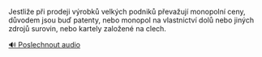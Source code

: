 
Jestliže při prodeji výrobků velkých podniků převažují monopolní ceny, důvodem jsou buď patenty, nebo monopol na vlastnictví dolů nebo jiných zdrojů surovin, nebo kartely založené na clech.

[🔊 Poslechnout audio](/data/7-paragraphs/audio/chapter_67/para_002-Jestlie-pi-prodeji-vrobk-velkch-podnik-peva.mp3)
